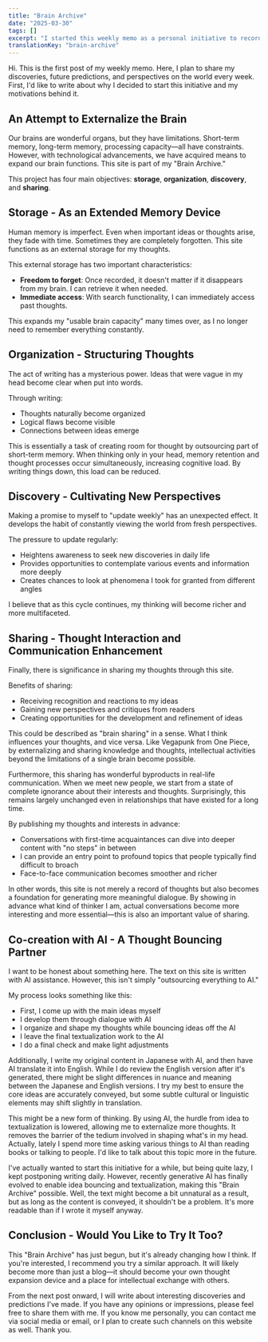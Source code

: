 ```yaml
---
title: "Brain Archive"
date: "2025-03-30"
tags: []
excerpt: "I started this weekly memo as a personal initiative to record, organize, and share my thoughts, discoveries, and learnings."
translationKey: "brain-archive"
---
```


Hi. This is the first post of my weekly memo. Here, I plan to share my discoveries, future predictions, and perspectives on the world every week. First, I'd like to write about why I decided to start this initiative and my motivations behind it.

## An Attempt to Externalize the Brain

Our brains are wonderful organs, but they have limitations. Short-term memory, long-term memory, processing capacity—all have constraints. However, with technological advancements, we have acquired means to expand our brain functions. This site is part of my "Brain Archive."

This project has four main objectives: **storage**, **organization**, **discovery**, and **sharing**.

## Storage - As an Extended Memory Device

Human memory is imperfect. Even when important ideas or thoughts arise, they fade with time. Sometimes they are completely forgotten. This site functions as an external storage for my thoughts.

This external storage has two important characteristics:

- **Freedom to forget**: Once recorded, it doesn't matter if it disappears from my brain. I can retrieve it when needed.
- **Immediate access**: With search functionality, I can immediately access past thoughts.

This expands my "usable brain capacity" many times over, as I no longer need to remember everything constantly.

## Organization - Structuring Thoughts

The act of writing has a mysterious power. Ideas that were vague in my head become clear when put into words.

Through writing:

- Thoughts naturally become organized
- Logical flaws become visible
- Connections between ideas emerge

This is essentially a task of creating room for thought by outsourcing part of short-term memory. When thinking only in your head, memory retention and thought processes occur simultaneously, increasing cognitive load. By writing things down, this load can be reduced.

## Discovery - Cultivating New Perspectives

Making a promise to myself to "update weekly" has an unexpected effect. It develops the habit of constantly viewing the world from fresh perspectives.

The pressure to update regularly:

- Heightens awareness to seek new discoveries in daily life
- Provides opportunities to contemplate various events and information more deeply
- Creates chances to look at phenomena I took for granted from different angles

I believe that as this cycle continues, my thinking will become richer and more multifaceted.

## Sharing - Thought Interaction and Communication Enhancement

Finally, there is significance in sharing my thoughts through this site.

Benefits of sharing:

- Receiving recognition and reactions to my ideas
- Gaining new perspectives and critiques from readers
- Creating opportunities for the development and refinement of ideas

This could be described as "brain sharing" in a sense. What I think influences your thoughts, and vice versa. Like Vegapunk from One Piece, by externalizing and sharing knowledge and thoughts, intellectual activities beyond the limitations of a single brain become possible.

Furthermore, this sharing has wonderful byproducts in real-life communication. When we meet new people, we start from a state of complete ignorance about their interests and thoughts. Surprisingly, this remains largely unchanged even in relationships that have existed for a long time.

By publishing my thoughts and interests in advance:

- Conversations with first-time acquaintances can dive into deeper content with "no steps" in between
- I can provide an entry point to profound topics that people typically find difficult to broach
- Face-to-face communication becomes smoother and richer

In other words, this site is not merely a record of thoughts but also becomes a foundation for generating more meaningful dialogue. By showing in advance what kind of thinker I am, actual conversations become more interesting and more essential—this is also an important value of sharing.

## Co-creation with AI - A Thought Bouncing Partner

I want to be honest about something here. The text on this site is written with AI assistance. However, this isn't simply "outsourcing everything to AI."

My process looks something like this:

- First, I come up with the main ideas myself
- I develop them through dialogue with AI
- I organize and shape my thoughts while bouncing ideas off the AI
- I leave the final textualization work to the AI
- I do a final check and make light adjustments

Additionally, I write my original content in Japanese with AI, and then have AI translate it into English. While I do review the English version after it's generated, there might be slight differences in nuance and meaning between the Japanese and English versions. I try my best to ensure the core ideas are accurately conveyed, but some subtle cultural or linguistic elements may shift slightly in translation.

This might be a new form of thinking. By using AI, the hurdle from idea to textualization is lowered, allowing me to externalize more thoughts. It removes the barrier of the tedium involved in shaping what's in my head. Actually, lately I spend more time asking various things to AI than reading books or talking to people. I'd like to talk about this topic more in the future.

I've actually wanted to start this initiative for a while, but being quite lazy, I kept postponing writing daily. However, recently generative AI has finally evolved to enable idea bouncing and textualization, making this "Brain Archive" possible. Well, the text might become a bit unnatural as a result, but as long as the content is conveyed, it shouldn't be a problem. It's more readable than if I wrote it myself anyway.

## Conclusion - Would You Like to Try It Too?

This "Brain Archive" has just begun, but it's already changing how I think. If you're interested, I recommend you try a similar approach. It will likely become more than just a blog—it should become your own thought expansion device and a place for intellectual exchange with others.

From the next post onward, I will write about interesting discoveries and predictions I've made.
If you have any opinions or impressions, please feel free to share them with me. If you know me personally, you can contact me via social media or email, or I plan to create such channels on this website as well. Thank you.
